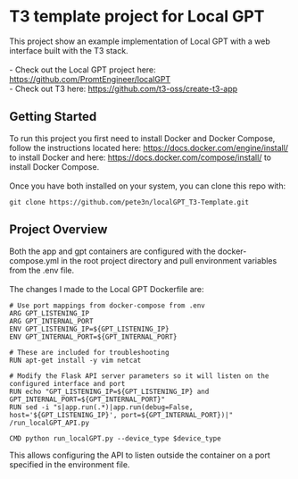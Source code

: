 # T3 template project for Local GPT
This project show an example implementation of Local GPT with a web interface built with the T3 stack.<br>
<br>
	- Check out the Local GPT project here: https://github.com/PromtEngineer/localGPT<br>
    - Check out T3 here: https://github.com/t3-oss/create-t3-app<br>
## Getting Started
To run this project you first need to install Docker and Docker Compose, 
follow the instructions located here: https://docs.docker.com/engine/install/
to install Docker and here: https://docs.docker.com/compose/install/ to install Docker Compose.<br>
<br>
Once you have both installed on your system, you can clone this repo with:

```
git clone https://github.com/pete3n/localGPT_T3-Template.git
```

## Project Overview

Both the app and gpt containers are configured with the docker-compose.yml in the 
root project directory and pull environment variables from the .env file.<br>
<br>
The changes I made to the Local GPT Dockerfile are:<br>
```
# Use port mappings from docker-compose from .env
ARG GPT_LISTENING_IP
ARG GPT_INTERNAL_PORT
ENV GPT_LISTENING_IP=${GPT_LISTENING_IP}
ENV GPT_INTERNAL_PORT=${GPT_INTERNAL_PORT}

# These are included for troubleshooting
RUN apt-get install -y vim netcat

# Modify the Flask API server parameters so it will listen on the configured interface and port
RUN echo "GPT_LISTENING_IP=${GPT_LISTENING_IP} and GPT_INTERNAL_PORT=${GPT_INTERNAL_PORT}"
RUN sed -i "s|app.run(.*)|app.run(debug=False, host='${GPT_LISTENING_IP}', port=${GPT_INTERNAL_PORT})|" /run_localGPT_API.py

CMD python run_localGPT.py --device_type $device_type
```
This allows configuring the API to listen outside the container on a port specified in the environment file.<br>




